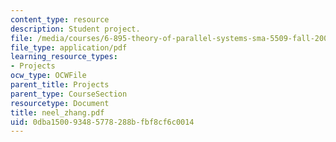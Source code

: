```yaml
---
content_type: resource
description: Student project.
file: /media/courses/6-895-theory-of-parallel-systems-sma-5509-fall-2003/0dba150093485778288bfbf8cf6c0014_neel_zhang.pdf
file_type: application/pdf
learning_resource_types:
- Projects
ocw_type: OCWFile
parent_title: Projects
parent_type: CourseSection
resourcetype: Document
title: neel_zhang.pdf
uid: 0dba1500-9348-5778-288b-fbf8cf6c0014
---
```

